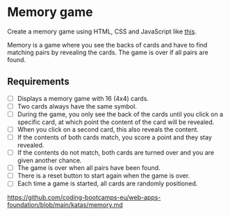 # Memory game

Create a memory game using HTML, CSS and JavaScript like [this](https://ferniemann.github.io/memory-game/).

Memory is a game where you see the backs of cards and have to find matching pairs by revealing the cards.
The game is over if all pairs are found.

## Requirements

- [ ] Displays a memory game with 16 (4x4) cards.
- [ ] Two cards always have the same symbol.
- [ ] During the game, you only see the back of the cards until you click on a specific card, at which point the content of the card will be revealed.
- [ ] When you click on a second card, this also reveals the content.
- [ ] If the contents of both cards match, you score a point and they stay revealed.
- [ ] If the contents do not match, both cards are turned over and you are given another chance.
- [ ] The game is over when all pairs have been found.
- [ ] There is a reset button to start again when the game is over.
- [ ] Each time a game is started, all cards are randomly positioned.

https://github.com/coding-bootcamps-eu/web-apps-foundation/blob/main/katas/memory.md
